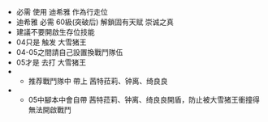 - 必需 使用 迪希雅 作為行走位
- 迪希雅 必需 60級(突破后) 解鎖固有天赋 崇诚之真
- 建議不要開啟生存位技能
- 04只是 触发 大雪猪王
- 04-05之間請自己設置換戰鬥隊伍
- 05才是 去打 大雪猪王
- - 推荐戰鬥隊中 帶上 茜特菈莉、钟离、绮良良
- - 05中腳本中會自帶 茜特菈莉、钟离、绮良良開盾，防止被大雪猪王衝撞得無法開啟戰鬥